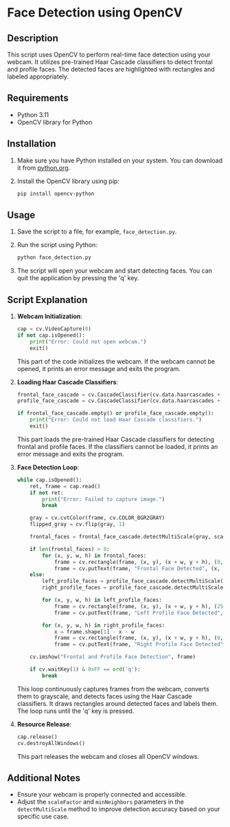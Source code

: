 # Face Detection using OpenCV

## Description

This script uses OpenCV to perform real-time face detection using your webcam. It utilizes pre-trained Haar Cascade classifiers to detect frontal and profile faces. The detected faces are highlighted with rectangles and labeled appropriately.

## Requirements

- Python 3.11
- OpenCV library for Python

## Installation

1. Make sure you have Python installed on your system. You can download it from [python.org](https://www.python.org/).

2. Install the OpenCV library using pip:

    ```bash
    pip install opencv-python
    ```

## Usage

1. Save the script to a file, for example, `face_detection.py`.

2. Run the script using Python:

    ```bash
    python face_detection.py
    ```

3. The script will open your webcam and start detecting faces. You can quit the application by pressing the 'q' key.

## Script Explanation

1. **Webcam Initialization**:
    ```python
    cap = cv.VideoCapture(0)
    if not cap.isOpened():
        print("Error: Could not open webcam.")
        exit()
    ```

    This part of the code initializes the webcam. If the webcam cannot be opened, it prints an error message and exits the program.

2. **Loading Haar Cascade Classifiers**:
    ```python
    frontal_face_cascade = cv.CascadeClassifier(cv.data.haarcascades + 'haarcascade_frontalface_default.xml')
    profile_face_cascade = cv.CascadeClassifier(cv.data.haarcascades + 'haarcascade_profileface.xml')

    if frontal_face_cascade.empty() or profile_face_cascade.empty():
        print("Error: Could not load Haar Cascade classifiers.")
        exit()
    ```

    This part loads the pre-trained Haar Cascade classifiers for detecting frontal and profile faces. If the classifiers cannot be loaded, it prints an error message and exits the program.

3. **Face Detection Loop**:
    ```python
    while cap.isOpened():
        ret, frame = cap.read()
        if not ret:
            print("Error: Failed to capture image.")
            break

        gray = cv.cvtColor(frame, cv.COLOR_BGR2GRAY)
        flipped_gray = cv.flip(gray, 1)

        frontal_faces = frontal_face_cascade.detectMultiScale(gray, scaleFactor=1.1, minNeighbors=5, minSize=(30, 30))

        if len(frontal_faces) > 0:
            for (x, y, w, h) in frontal_faces:
                frame = cv.rectangle(frame, (x, y), (x + w, y + h), (0, 255, 0), 2)
                frame = cv.putText(frame, "Frontal Face Detected", (x, y - 10), cv.FONT_HERSHEY_SIMPLEX, 0.5, (0, 255, 0), 2)
        else:
            left_profile_faces = profile_face_cascade.detectMultiScale(gray, scaleFactor=1.1, minNeighbors=5, minSize=(30, 30))
            right_profile_faces = profile_face_cascade.detectMultiScale(flipped_gray, scaleFactor=1.1, minNeighbors=5, minSize=(30, 30))

            for (x, y, w, h) in left_profile_faces:
                frame = cv.rectangle(frame, (x, y), (x + w, y + h), (255, 0, 0), 2)
                frame = cv.putText(frame, "Left Profile Face Detected", (x, y - 10), cv.FONT_HERSHEY_SIMPLEX, 0.5, (255, 0, 0), 2)

            for (x, y, w, h) in right_profile_faces:
                x = frame.shape[1] - x - w
                frame = cv.rectangle(frame, (x, y), (x + w, y + h), (0, 0, 255), 2)
                frame = cv.putText(frame, "Right Profile Face Detected", (x, y - 10), cv.FONT_HERSHEY_SIMPLEX, 0.5, (0, 0, 255), 2)

        cv.imshow("Frontal and Profile Face Detection", frame)

        if cv.waitKey(1) & 0xFF == ord('q'):
            break
    ```

    This loop continuously captures frames from the webcam, converts them to grayscale, and detects faces using the Haar Cascade classifiers. It draws rectangles around detected faces and labels them. The loop runs until the 'q' key is pressed.

4. **Resource Release**:
    ```python
    cap.release()
    cv.destroyAllWindows()
    ```

    This part releases the webcam and closes all OpenCV windows.

## Additional Notes

- Ensure your webcam is properly connected and accessible.
- Adjust the `scaleFactor` and `minNeighbors` parameters in the `detectMultiScale` method to improve detection accuracy based on your specific use case.
